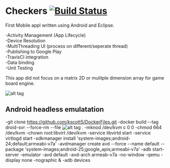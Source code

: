 Checkers [![Build Status](https://travis-ci.org/kscott5/Checkers.svg?branch=master)](https://travis-ci.org/kscott5/Checkers)
========

First Mobile appl written using Android and Eclipse.

-Activity Management (App Lifecycle)  
-Device Resolution  
-MultiThreading UI (process on different/seperate thread)  
-Publishing to Google Play  
-TravisCI integration  
-Data binding  
-Unit Testing  

This app did not focus on a matrix 2D or mulitple dimension array for game board engine.

![alt tag](https://pbs.twimg.com/media/Bt5zt83IAAEuWbc.jpg:large)

## Android headless emulatation
-git clone https://github.com/kscott5/DockerFiles.git
-docker build --tag droid-svr --force-rm --file ![alt tag](https://github.com/kscott5/DockerFiles/Docker.vim.androids) .
-mknod /dev/kvm c 0 0
-chmod 664 /dev/kvm
-chown root:libvirt /dev/kvm
-service libvirtd start
-service virtlogd start
-sdkmanager install 'system-images;android-24;default;armeabi-v7a'
-avdmanager create avd --force --name default --package 'system-images;android-25;google_apis;armeabi-v7a'
-adb start-server
-emulator -avd default -avd-arch armeab-v7a -no-window -qemu -display none -nographic &
-adb devices

